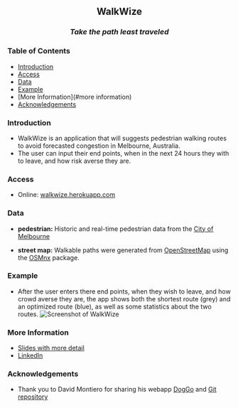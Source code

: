 <h2 align="center">WalkWize</h2>
<h3 align="center"><em>Take the path least traveled</em></h3>



### Table of Contents
- [Introduction](#introduction)
- [Access](#access)
- [Data](#data)
- [Example](#example)
- [More Information](#more information)
- [Acknowledgements](#acknowledgements)


### Introduction
- WalkWize is an application that will suggests pedestrian walking routes to avoid forecasted congestion in Melbourne, Australia.
- The user can input their end points, when in the next 24 hours they with to leave, and how risk averse they are.

### Access
- Online: [walkwize.herokuapp.com](walkwize.herokuapp.com/)


### Data
- __pedestrian:__
Historic and real-time pedestrian data from the [City of Melbourne](http://www.pedestrian.melbourne.vic.gov.au/)

- __street map:__ Walkable paths were generated from [OpenStreetMap](https://www.openstreetmap.org/) using the [OSMnx](https://osmnx.readthedocs.io/) package.


### Example
- After the user enters there end points, when they wish to leave, and how crowd averse they are, the app shows both the shortest route (grey) and an optimized route (blue), as well as some statistics about the two routes.
![Screenshot of WalkWize](https://github.com/ev510/walkwize/blob/master/images/screenshot.png)

### More Information
- [Slides with more detail](https://docs.google.com/presentation/d/1lquPW3F_DqFbnXmrDrySa_LwHwxwSYmDK-njy6EQwbo/edit?usp=sharing)
- [LinkedIn](https://www.linkedin.com/in/emilyvoytek/)

### Acknowledgements

- Thank you to David Montiero for sharing his webapp [DogGo](https://dm-doggo.herokuapp.com) and [Git repository](https://github.com/davemonteiro/DogGo)
